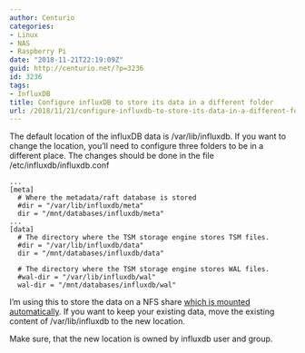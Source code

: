 ```yaml
---
author: Centurio
categories:
- Linux
- NAS
- Raspberry Pi
date: "2018-11-21T22:19:09Z"
guid: http://centurio.net/?p=3236
id: 3236
tags:
- InfluxDB
title: Configure influxDB to store its data in a different folder
url: /2018/11/21/configure-influxdb-to-store-its-data-in-a-different-folder/
---
```

The default location of the influxDB data is /var/lib/influxdb. If you want to change the location, you&#8217;ll need to configure three folders to be in a different place. The changes should be done in the file /etc/influxdb/influxdb.conf

```
...
[meta]
  # Where the metadata/raft database is stored
  #dir = "/var/lib/influxdb/meta"
  dir = "/mnt/databases/influxdb/meta"
...
[data]
  # The directory where the TSM storage engine stores TSM files.
  #dir = "/var/lib/influxdb/data"
  dir = "/mnt/databases/influxdb/data"

  # The directory where the TSM storage engine stores WAL files.
  #wal-dir = "/var/lib/influxdb/wal"
  wal-dir = "/mnt/databases/influxdb/wal"
```

I&#8217;m using this to store the data on a NFS share [which is mounted automatically](http://centurio.net/2018/11/21/auto-mount-nfs-shares-on-raspbian/). If you want to keep your existing data, move the existing content of /var/lib/influxdb to the new location.

Make sure, that the new location is owned by influxdb user and group.